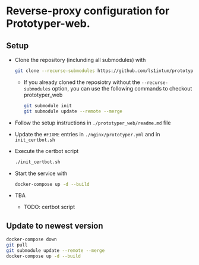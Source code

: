 # Reverse-proxy configuration for Prototyper-web.


## Setup 
- Clone the repository (inclunding all submodules) with 
    ```bash
    git clone --recurse-submodules https://github.com/ls1intum/prototyper-web-proxy.git
    ```
    - If you already cloned the reposiotry without the `--recurse-submodules` option, you can use the following commands to checkout prototyper_web
        ```bash
        git submodule init
        git submodule update --remote --merge
        ```
- Follow the setup instructions in `./prototyper_web/readme.md` file 
- Update the `#FIXME` entries in `./nginx/prototyper.yml` and in `init_certbot.sh`
- Execute the certbot script 
    ```bash
    ./init_certbot.sh
    ```
- Start the service with 
    ```bash
    docker-compose up -d --build
    ```

- TBA 
    - TODO: certbot script 


## Update to newest version 

```bash
docker-compose down
git pull
git submodule update --remote --merge
docker-compose up -d --build
```
